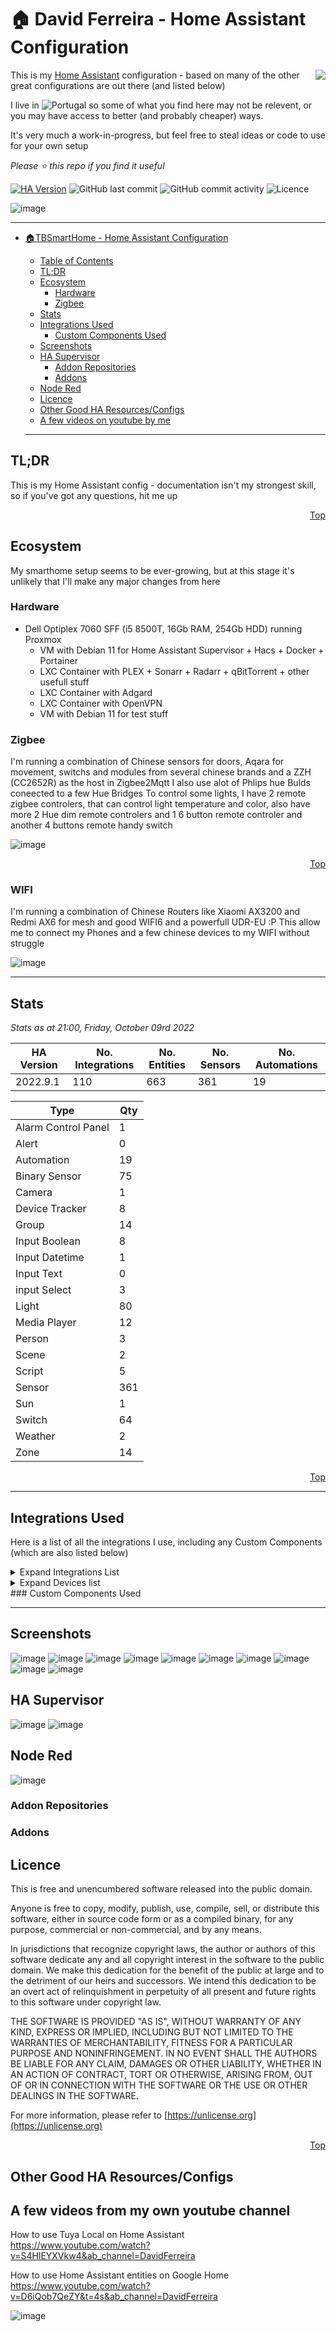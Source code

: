 # 🏠 David Ferreira - Home Assistant Configuration

<img align="right" src="https://www.home-assistant.io/images/favicon-192x192-full.png">

This is my [Home Assistant](https://www.home-assistant.io/) configuration - based on many of the other great configurations are out there (and listed below)

I live in ![Portugal](http://flags.ox3.in/mini/pt.png) so some of what you find here may not be relevent, or you may have access to better (and probably cheaper) ways.

It's very much a work-in-progress, but feel free to steal ideas or code to use for your own setup

_Please :star: this repo if you find it useful_

[![HA Version](https://img.shields.io/badge/Home%20Assistant--brightgreen)](https://github.com/home-assistant/home-assistant/releases/)
![GitHub last commit](https://img.shields.io/github/last-commit/bacco007/HomeAssistantConfig?style=flat-square) ![GitHub commit activity](https://img.shields.io/github/commit-activity/w/bacco007/HomeAssistantConfig?style=flat-square)
![Licence](https://img.shields.io/badge/license-Unlicense-blue.svg?style=flat-square)

![image](https://user-images.githubusercontent.com/32928749/189365835-60fbf4ef-b4fd-40a2-87df-c42eca44ccd6.png)

---

- [🏠TBSmartHome - Home Assistant Configuration](#tbsmarthome---home-assistant-configuration)
  - [Table of Contents](#table-of-contents)
  - [TL;DR](#tldr)
  - [Ecosystem](#ecosystem)
    - [Hardware](#hardware)
    - [Zigbee](#zigbee)
  - [Stats](#stats)
  - [Integrations Used](#integrations-used)
    - [Custom Components Used](#custom-components-used)
  - [Screenshots](#screenshots)
  - [HA Supervisor](#ha-supervisor)
    - [Addon Repositories](#addon-repositories)
    - [Addons](#addons)
  - [Node Red](#Node-Red)
  - [Licence](#licence)
  - [Other Good HA Resources/Configs](#other-good-ha-resourcesconfigs)
  - [A few videos on youtube by me](#A-few-videos-from-my-own-youtube-channel)
  
  
  ---


## TL;DR

This is my Home Assistant config - documentation isn't my strongest skill, so if you've got any questions, hit me up

<p align="right"><a href="#top" title="Back to top">Top</a></p>

## Ecosystem

My smarthome setup seems to be ever-growing, but at this stage it's unlikely that I'll make any major changes from here

### Hardware

- Dell Optiplex 7060 SFF (i5 8500T, 16Gb RAM, 254Gb HDD) running Proxmox
  - VM with Debian 11 for Home Assistant Supervisor + Hacs + Docker + Portainer
  - LXC Container with PLEX + Sonarr + Radarr + qBitTorrent + other usefull stuff
  - LXC Container with Adgard
  - LXC Container with OpenVPN
  - VM with Debian 11 for test stuff

### Zigbee

I'm running a combination of Chinese sensors for doors, Aqara for movement, switchs and modules from several chinese brands and a ZZH (CC2652R) as the host in Zigbee2Mqtt
I also use alot of Phlips hue Bulds coneected to a few Hue Bridges
To control some lights, I have 2 remote zigbee controlers, that can control light temperature and color, also have more 2 Hue dim remote controlers and 1 6 button remote controler and another 4 buttons remote handy switch

![image](https://user-images.githubusercontent.com/32928749/190192243-aa161a4f-6548-47c5-8079-d9babc10a786.png)

<p align="right"><a href="#top" title="Back to top">Top</a></p>

### WIFI

I'm running a combination of Chinese Routers like Xiaomi AX3200 and Redmi AX6 for mesh and good WIFI6 and a powerfull UDR-EU :P
This allow me to connect my Phones and a few chinese devices to my WIFI without struggle

![image](https://user-images.githubusercontent.com/32928749/189404809-30470b6a-c91e-44eb-a1e8-c28ac1541ad4.png)

---

## Stats

_Stats as at 21:00, Friday, October 09rd 2022_

| HA Version                               | No. Integrations                                        | No. Entities | No. Sensors | No. Automations |
| ---------------------------------------- | ------------------------------------------------------- | ------------ | ----------- | --------------- |
| 2022.9.1 | 110     | 663         | 361 | 19 |

Type | Qty
-- | --
Alarm Control Panel | 1
Alert | 0
Automation | 19
Binary Sensor | 75
Camera | 1
Device Tracker | 8
Group | 14
Input Boolean | 8
Input Datetime | 1
Input Text | 0
input Select | 3
Light | 80
Media Player | 12
Person | 3
Scene | 2
Script | 5
Sensor | 361
Sun | 1
Switch | 64
Weather | 2
Zone | 14

<p align="right"><a href="#top" title="Back to top">Top</a></p>

---


## Integrations Used

Here is a list of all the integrations I use, including any Custom Components (which are also listed below)
<details>
<summary>Expand Integrations List</summary>

| Name |
| --- |
| [adaptive_lighting](https://www.home-assistant.io/components/adaptive_lighting) |
| [adguard](https://www.home-assistant.io/components/adguard) |
| [alarm_control_panel](https://www.home-assistant.io/components/alarm_control_panel) |
| [analytics](https://www.home-assistant.io/components/analytics) |
| [androidtv](https://www.home-assistant.io/components/androidtv) |
| [api](https://www.home-assistant.io/components/api) |
| [application_credentials](https://www.home-assistant.io/components/application_credentials) |
| [psa_controller](https://github.com/flobz/psacc-ha/tree/main/psacc-ha) |
| [auth](https://www.home-assistant.io/components/auth) |
| [automation](https://www.home-assistant.io/components/automation) |
| [binary_sensor](https://www.home-assistant.io/components/binary_sensor) |
| [binary_sensor.cloud](https://www.home-assistant.io/components/binary_sensor.cloud) |
| [binary_sensor.esphome](https://www.home-assistant.io/components/binary_sensor.esphome) |
| [binary_sensor.hassio](https://www.home-assistant.io/components/binary_sensor.hassio) |
| [binary_sensor.iss](https://www.home-assistant.io/components/binary_sensor.iss) |
| [binary_sensor.mobile_app](https://www.home-assistant.io/components/binary_sensor.mobile_app) |
| [binary_sensor.mqtt](https://www.home-assistant.io/components/binary_sensor.mqtt) |
| [binary_sensor.openuv](https://www.home-assistant.io/components/binary_sensor.openuv) |
| [binary_sensor.ping](https://www.home-assistant.io/components/binary_sensor.ping) |
| [binary_sensor.proxmoxve](https://www.home-assistant.io/components/binary_sensor.proxmoxve) |
| [binary_sensor.sensibo](https://www.home-assistant.io/components/binary_sensor.sensibo) |
| [binary_sensor.sun2](https://www.home-assistant.io/components/binary_sensor.sun2) |
| [binary_sensor.template](https://www.home-assistant.io/components/binary_sensor.template) |
| [binary_sensor.tod](https://www.home-assistant.io/components/binary_sensor.tod) |
| [binary_sensor.tuya](https://www.home-assistant.io/components/binary_sensor.tuya) |
| [binary_sensor.upnp](https://www.home-assistant.io/components/binary_sensor.upnp) |
| [binary_sensor.upnp_availability](https://www.home-assistant.io/components/binary_sensor.upnp_availability) |
| [binary_sensor.uptime_kuma](https://www.home-assistant.io/components/binary_sensor.uptime_kuma) |
| [binary_sensor.version](https://www.home-assistant.io/components/binary_sensor.version) |
| [binary_sensor.weatherflow](https://www.home-assistant.io/components/binary_sensor.weatherflow) |
| [binary_sensor.workday](https://www.home-assistant.io/components/binary_sensor.workday) |
| [blueprint](https://www.home-assistant.io/components/blueprint) |
| [bureau_of_meteorology](https://www.home-assistant.io/components/bureau_of_meteorology) |
| [button](https://www.home-assistant.io/components/button) |
| [button.esphome](https://www.home-assistant.io/components/button.esphome) |
| [button.mqtt](https://www.home-assistant.io/components/button.mqtt) |
| [button.plex](https://www.home-assistant.io/components/button.plex) |
| [button.tuya](https://www.home-assistant.io/components/button.tuya) |
| [calendar](https://www.home-assistant.io/components/calendar) |
| [calendar.garbage_collection](https://www.home-assistant.io/components/calendar.garbage_collection) |
| [calendar.holidays](https://www.home-assistant.io/components/calendar.holidays) |
| [calendar.ical](https://www.home-assistant.io/components/calendar.ical) |
| [camera](https://www.home-assistant.io/components/camera) |
| [camera.mqtt](https://www.home-assistant.io/components/camera.mqtt) |
| [camera.tuya](https://www.home-assistant.io/components/camera.tuya) |
| [cast](https://www.home-assistant.io/components/cast) |
| [cert_expiry](https://www.home-assistant.io/components/cert_expiry) |
| [climate](https://www.home-assistant.io/components/climate) |
| [climate.mqtt](https://www.home-assistant.io/components/climate.mqtt) |
| [climate.sensibo](https://www.home-assistant.io/components/climate.sensibo) |
| [climate.tuya](https://www.home-assistant.io/components/climate.tuya) |
| [cloud](https://www.home-assistant.io/components/cloud) |
| [co2signal](https://www.home-assistant.io/components/co2signal) |
| [config](https://www.home-assistant.io/components/config) |
| [counter](https://www.home-assistant.io/components/counter) |
| [cover](https://www.home-assistant.io/components/cover) |
| [cover.mqtt](https://www.home-assistant.io/components/cover.mqtt) |
| [cover.tuya](https://www.home-assistant.io/components/cover.tuya) |
| [cover.zha](https://www.home-assistant.io/components/cover.zha) |
| [cupertino](https://www.home-assistant.io/components/cupertino) |
| [default_config](https://www.home-assistant.io/components/default_config) |
| [device_automation](https://www.home-assistant.io/components/device_automation) |
| [device_tracker.mqtt](https://www.home-assistant.io/components/device_tracker.mqtt) |
| [dhcp](https://www.home-assistant.io/components/dhcp) |
| [diagnostics](https://www.home-assistant.io/components/diagnostics) |
| [dwains_dashboard](https://www.home-assistant.io/components/dwains_dashboard) |
| [dyson_local](https://www.home-assistant.io/components/dyson_local) |
| [energy](https://www.home-assistant.io/components/energy) |
| [esphome](https://www.home-assistant.io/components/esphome) |
| [favicon](https://www.home-assistant.io/components/favicon) |
| [ffmpeg](https://www.home-assistant.io/components/ffmpeg) |
| [fontawesome](https://www.home-assistant.io/components/fontawesome) |
| [forecast_solar](https://www.home-assistant.io/components/forecast_solar) |
| [frontend](https://www.home-assistant.io/components/frontend) |
| [garbage_collection](https://www.home-assistant.io/components/garbage_collection) |
| [gdacs](https://www.home-assistant.io/components/gdacs) |
| [geo_location](https://www.home-assistant.io/components/geo_location) |
| [geo_location.blitzortung](https://www.home-assistant.io/components/geo_location.blitzortung) |
| [geo_location.gdacs](https://www.home-assistant.io/components/geo_location.gdacs) |
| [geo_location.nsw_rural_fire_service_feed](https://www.home-assistant.io/components/geo_location.nsw_rural_fire_service_feed) |
| [github](https://www.home-assistant.io/components/github) |
| [glances](https://www.home-assistant.io/components/glances) |
| [group](https://www.home-assistant.io/components/group) |
| [hacs](https://www.home-assistant.io/components/hacs) |
| [harmony](https://www.home-assistant.io/components/harmony) |
| [hassio](https://www.home-assistant.io/components/hassio) |
| [http](https://www.home-assistant.io/components/http) |
| [iaquk](https://www.home-assistant.io/components/iaquk) |
| [ical](https://www.home-assistant.io/components/ical) |
| [ifttt](https://www.home-assistant.io/components/ifttt) |
| [image](https://www.home-assistant.io/components/image) |
| [influxdb](https://www.home-assistant.io/components/influxdb) |
| [input_boolean](https://www.home-assistant.io/components/input_boolean) |
| [input_button](https://www.home-assistant.io/components/input_button) |
| [input_datetime](https://www.home-assistant.io/components/input_datetime) |
| [input_number](https://www.home-assistant.io/components/input_number) |
| [input_select](https://www.home-assistant.io/components/input_select) |
| [input_text](https://www.home-assistant.io/components/input_text) |
| [launch_library](https://www.home-assistant.io/components/launch_library) |
| [light](https://www.home-assistant.io/components/light) |
| [light.group](https://www.home-assistant.io/components/light.group) |
| [light.mqtt](https://www.home-assistant.io/components/light.mqtt) |
| [light.tuya](https://www.home-assistant.io/components/light.tuya) |
| [lock](https://www.home-assistant.io/components/lock) |
| [lock.mqtt](https://www.home-assistant.io/components/lock.mqtt) |
| [logbook](https://www.home-assistant.io/components/logbook) |
| [logger](https://www.home-assistant.io/components/logger) |
| [lovelace](https://www.home-assistant.io/components/lovelace) |
| [map](https://www.home-assistant.io/components/map) |
| [media_player](https://www.home-assistant.io/components/media_player) |
| [media_player.androidtv](https://www.home-assistant.io/components/media_player.androidtv) |
| [media_player.cast](https://www.home-assistant.io/components/media_player.cast) |
| [media_player.dlna_dmr](https://www.home-assistant.io/components/media_player.dlna_dmr) |
| [media_player.plex](https://www.home-assistant.io/components/media_player.plex) |
| [media_player.spotify](https://www.home-assistant.io/components/media_player.spotify) |
| [media_source](https://www.home-assistant.io/components/media_source) |
| [mobile_app](https://www.home-assistant.io/components/mobile_app) |
| [monitor_docker](https://www.home-assistant.io/components/monitor_docker) |
| [moon](https://www.home-assistant.io/components/moon) |
| [mqtt](https://www.home-assistant.io/components/mqtt) |
| [my](https://www.home-assistant.io/components/my) |
| [myjdownloader](https://www.home-assistant.io/components/myjdownloader) |
| [network](https://www.home-assistant.io/components/network) |
| [nfl](https://www.home-assistant.io/components/nfl) |
| [nhl](https://www.home-assistant.io/components/nhl) |
| [nodered](https://www.home-assistant.io/components/nodered) |
| [notify](https://www.home-assistant.io/components/notify) |
| [notify.group](https://www.home-assistant.io/components/notify.group) |
| [notify.ios](https://www.home-assistant.io/components/notify.ios) |
| [notify.mobile_app](https://www.home-assistant.io/components/notify.mobile_app) |
| [notify.slack](https://www.home-assistant.io/components/notify.slack) |
| [number](https://www.home-assistant.io/components/number) |
| [number.mqtt](https://www.home-assistant.io/components/number.mqtt) |
| [number.sensibo](https://www.home-assistant.io/components/number.sensibo) |
| [number.sonos](https://www.home-assistant.io/components/number.sonos) |
| [number.tuya](https://www.home-assistant.io/components/number.tuya) |
| [number.zha](https://www.home-assistant.io/components/number.zha) |
| [onboarding](https://www.home-assistant.io/components/onboarding) |
| [opennem](https://www.home-assistant.io/components/opennem) |
| [openuv](https://www.home-assistant.io/components/openuv) |
| [panel_iframe](https://www.home-assistant.io/components/panel_iframe) |
| [persistent_notification](https://www.home-assistant.io/components/persistent_notification) |
| [person](https://www.home-assistant.io/components/person) |
| [ping](https://www.home-assistant.io/components/ping) |
| [plex](https://www.home-assistant.io/components/plex) |
| [proxmoxve](https://www.home-assistant.io/components/proxmoxve) |
| [pyscript](https://www.home-assistant.io/components/pyscript) |
| [python_script](https://www.home-assistant.io/components/python_script) |
| [radarr](https://www.home-assistant.io/components/radarr) |
| [radio_browser](https://www.home-assistant.io/components/radio_browser) |
| [readme](https://www.home-assistant.io/components/readme) |
| [recorder](https://www.home-assistant.io/components/recorder) |
| [remote](https://www.home-assistant.io/components/remote) |
| [remote.apple_tv](https://www.home-assistant.io/components/remote.apple_tv) |
| [remote.broadlink](https://www.home-assistant.io/components/remote.broadlink) |
| [remote.harmony](https://www.home-assistant.io/components/remote.harmony) |
| [remote.xbox](https://www.home-assistant.io/components/remote.xbox) |
| [rest](https://www.home-assistant.io/components/rest) |
| [rocketlaunchlive](https://www.home-assistant.io/components/rocketlaunchlive) |
| [sabnzbd](https://www.home-assistant.io/components/sabnzbd) |
| [samsungtv](https://www.home-assistant.io/components/samsungtv) |
| [samsungtv_smart](https://www.home-assistant.io/components/samsungtv_smart) |
| [satellitetracker](https://www.home-assistant.io/components/satellitetracker) |
| [scene](https://www.home-assistant.io/components/scene) |
| [scene.homeassistant](https://www.home-assistant.io/components/scene.homeassistant) |
| [scene.mqtt](https://www.home-assistant.io/components/scene.mqtt) |
| [scene.tuya](https://www.home-assistant.io/components/scene.tuya) |
| [script](https://www.home-assistant.io/components/script) |
| [search](https://www.home-assistant.io/components/search) |
| [season](https://www.home-assistant.io/components/season) |
| [select](https://www.home-assistant.io/components/select) |
| [select.dyson_local](https://www.home-assistant.io/components/select.dyson_local) |
| [select.eufy_security](https://www.home-assistant.io/components/select.eufy_security) |
| [select.harmony](https://www.home-assistant.io/components/select.harmony) |
| [select.mqtt](https://www.home-assistant.io/components/select.mqtt) |
| [select.sensibo](https://www.home-assistant.io/components/select.sensibo) |
| [select.tuya](https://www.home-assistant.io/components/select.tuya) |
| [select.zha](https://www.home-assistant.io/components/select.zha) |
| [sensibo](https://www.home-assistant.io/components/sensibo) |
| [sensor](https://www.home-assistant.io/components/sensor) |
| [sensor.adguard](https://www.home-assistant.io/components/sensor.adguard) |
| [sensor.anniversaries](https://www.home-assistant.io/components/sensor.anniversaries) |
| [sensor.aus_fuel](https://www.home-assistant.io/components/sensor.aus_fuel) |
| [sensor.authenticated](https://www.home-assistant.io/components/sensor.authenticated) |
| [sensor.average](https://www.home-assistant.io/components/sensor.average) |
| [sensor.blitzortung](https://www.home-assistant.io/components/sensor.blitzortung) |
| [sensor.broadlink](https://www.home-assistant.io/components/sensor.broadlink) |
| [sensor.bureau_of_meteorology](https://www.home-assistant.io/components/sensor.bureau_of_meteorology) |
| [sensor.cert_expiry](https://www.home-assistant.io/components/sensor.cert_expiry) |
| [sensor.co2signal](https://www.home-assistant.io/components/sensor.co2signal) |
| [sensor.command_line](https://www.home-assistant.io/components/sensor.command_line) |
| [sensor.doomsday_clock](https://www.home-assistant.io/components/sensor.doomsday_clock) |
| [sensor.dwains_dashboard](https://www.home-assistant.io/components/sensor.dwains_dashboard) |
| [sensor.dyson_local](https://www.home-assistant.io/components/sensor.dyson_local) |
| [sensor.energy](https://www.home-assistant.io/components/sensor.energy) |
| [sensor.esphome](https://www.home-assistant.io/components/sensor.esphome) |
| [sensor.eufy_security](https://www.home-assistant.io/components/sensor.eufy_security) |
| [sensor.feedparser](https://www.home-assistant.io/components/sensor.feedparser) |
| [sensor.forecast_solar](https://www.home-assistant.io/components/sensor.forecast_solar) |
| [sensor.formulaone_api](https://www.home-assistant.io/components/sensor.formulaone_api) |
| [sensor.garbage_collection](https://www.home-assistant.io/components/sensor.garbage_collection) |
| [sensor.gdacs](https://www.home-assistant.io/components/sensor.gdacs) |
| [sensor.github](https://www.home-assistant.io/components/sensor.github) |
| [sensor.glances](https://www.home-assistant.io/components/sensor.glances) |
| [sensor.google_fit](https://www.home-assistant.io/components/sensor.google_fit) |
| [sensor.hacs](https://www.home-assistant.io/components/sensor.hacs) |
| [sensor.hassio](https://www.home-assistant.io/components/sensor.hassio) |
| [sensor.hdhomerun](https://www.home-assistant.io/components/sensor.hdhomerun) |
| [sensor.here_travel_time](https://www.home-assistant.io/components/sensor.here_travel_time) |
| [sensor.iaquk](https://www.home-assistant.io/components/sensor.iaquk) |
| [sensor.ical](https://www.home-assistant.io/components/sensor.ical) |
| [sensor.integration](https://www.home-assistant.io/components/sensor.integration) |
| [sensor.ios](https://www.home-assistant.io/components/sensor.ios) |
| [sensor.jellyfin](https://www.home-assistant.io/components/sensor.jellyfin) |
| [sensor.launch_library](https://www.home-assistant.io/components/sensor.launch_library) |
| [sensor.mobile_app](https://www.home-assistant.io/components/sensor.mobile_app) |
| [sensor.monitor_docker](https://www.home-assistant.io/components/sensor.monitor_docker) |
| [sensor.moon](https://www.home-assistant.io/components/sensor.moon) |
| [sensor.mqtt](https://www.home-assistant.io/components/sensor.mqtt) |
| [sensor.myjdownloader](https://www.home-assistant.io/components/sensor.myjdownloader) |
| [sensor.nfl](https://www.home-assistant.io/components/sensor.nfl) |
| [sensor.nhl](https://www.home-assistant.io/components/sensor.nhl) |
| [sensor.nodered](https://www.home-assistant.io/components/sensor.nodered) |
| [sensor.nsw_air_quality](https://www.home-assistant.io/components/sensor.nsw_air_quality) |
| [sensor.nsw_fuel_station](https://www.home-assistant.io/components/sensor.nsw_fuel_station) |
| [sensor.nsw_rural_fire_service_fire_danger](https://www.home-assistant.io/components/sensor.nsw_rural_fire_service_fire_danger) |
| [sensor.opennem](https://www.home-assistant.io/components/sensor.opennem) |
| [sensor.openuv](https://www.home-assistant.io/components/sensor.openuv) |
| [sensor.plex](https://www.home-assistant.io/components/sensor.plex) |
| [sensor.plex_recently_added](https://www.home-assistant.io/components/sensor.plex_recently_added) |
| [sensor.radarr](https://www.home-assistant.io/components/sensor.radarr) |
| [sensor.radarr_upcoming_media](https://www.home-assistant.io/components/sensor.radarr_upcoming_media) |
| [sensor.rest](https://www.home-assistant.io/components/sensor.rest) |
| [sensor.rocketlaunchlive](https://www.home-assistant.io/components/sensor.rocketlaunchlive) |
| [sensor.sabnzbd](https://www.home-assistant.io/components/sensor.sabnzbd) |
| [sensor.satellitetracker](https://www.home-assistant.io/components/sensor.satellitetracker) |
| [sensor.scrape](https://www.home-assistant.io/components/sensor.scrape) |
| [sensor.season](https://www.home-assistant.io/components/sensor.season) |
| [sensor.sensibo](https://www.home-assistant.io/components/sensor.sensibo) |
| [sensor.smartthinq_sensors](https://www.home-assistant.io/components/sensor.smartthinq_sensors) |
| [sensor.snmp](https://www.home-assistant.io/components/sensor.snmp) |
| [sensor.solcast_solar](https://www.home-assistant.io/components/sensor.solcast_solar) |
| [sensor.sonarr](https://www.home-assistant.io/components/sensor.sonarr) |
| [sensor.sonarr_upcoming_media](https://www.home-assistant.io/components/sensor.sonarr_upcoming_media) |
| [sensor.sonos](https://www.home-assistant.io/components/sensor.sonos) |
| [sensor.spacex](https://www.home-assistant.io/components/sensor.spacex) |
| [sensor.speedtestdotnet](https://www.home-assistant.io/components/sensor.speedtestdotnet) |
| [sensor.sql](https://www.home-assistant.io/components/sensor.sql) |
| [sensor.statistics](https://www.home-assistant.io/components/sensor.statistics) |
| [sensor.sun2](https://www.home-assistant.io/components/sensor.sun2) |
| [sensor.systemmonitor](https://www.home-assistant.io/components/sensor.systemmonitor) |
| [sensor.tautulli](https://www.home-assistant.io/components/sensor.tautulli) |
| [sensor.template](https://www.home-assistant.io/components/sensor.template) |
| [sensor.thermal_comfort](https://www.home-assistant.io/components/sensor.thermal_comfort) |
| [sensor.time_date](https://www.home-assistant.io/components/sensor.time_date) |
| [sensor.tomorrowio](https://www.home-assistant.io/components/sensor.tomorrowio) |
| [sensor.trakt_tv](https://www.home-assistant.io/components/sensor.trakt_tv) |
| [sensor.transmission](https://www.home-assistant.io/components/sensor.transmission) |
| [sensor.transport_nsw](https://www.home-assistant.io/components/sensor.transport_nsw) |
| [sensor.tuya](https://www.home-assistant.io/components/sensor.tuya) |
| [sensor.unifigateway](https://www.home-assistant.io/components/sensor.unifigateway) |
| [sensor.untappd](https://www.home-assistant.io/components/sensor.untappd) |
| [sensor.upnp](https://www.home-assistant.io/components/sensor.upnp) |
| [sensor.uptime](https://www.home-assistant.io/components/sensor.uptime) |
| [sensor.version](https://www.home-assistant.io/components/sensor.version) |
| [sensor.waqi](https://www.home-assistant.io/components/sensor.waqi) |
| [sensor.watchman](https://www.home-assistant.io/components/sensor.watchman) |
| [sensor.waternsw](https://www.home-assistant.io/components/sensor.waternsw) |
| [sensor.waze_travel_time](https://www.home-assistant.io/components/sensor.waze_travel_time) |
| [sensor.weatherflow](https://www.home-assistant.io/components/sensor.weatherflow) |
| [sensor.worldclock](https://www.home-assistant.io/components/sensor.worldclock) |
| [shell_command](https://www.home-assistant.io/components/shell_command) |
| [simpleicons](https://www.home-assistant.io/components/simpleicons) |
| [siren](https://www.home-assistant.io/components/siren) |
| [siren.mqtt](https://www.home-assistant.io/components/siren.mqtt) |
| [siren.tuya](https://www.home-assistant.io/components/siren.tuya) |
| [slack](https://www.home-assistant.io/components/slack) |
| [smartthinq_sensors](https://www.home-assistant.io/components/smartthinq_sensors) |
| [solcast_solar](https://www.home-assistant.io/components/solcast_solar) |
| [sonarr](https://www.home-assistant.io/components/sonarr) |
| [sonos](https://www.home-assistant.io/components/sonos) |
| [spacex](https://www.home-assistant.io/components/spacex) |
| [speedtestdotnet](https://www.home-assistant.io/components/speedtestdotnet) |
| [spotify](https://www.home-assistant.io/components/spotify) |
| [sql](https://www.home-assistant.io/components/sql) |
| [ssdp](https://www.home-assistant.io/components/ssdp) |
| [stream](https://www.home-assistant.io/components/stream) |
| [stt](https://www.home-assistant.io/components/stt) |
| [sun](https://www.home-assistant.io/components/sun) |
| [switch](https://www.home-assistant.io/components/switch) |
| [switch.adaptive_lighting](https://www.home-assistant.io/components/switch.adaptive_lighting) |
| [switch.adguard](https://www.home-assistant.io/components/switch.adguard) |
| [switch.esphome](https://www.home-assistant.io/components/switch.esphome) |
| [switch.monitor_docker](https://www.home-assistant.io/components/switch.monitor_docker) |
| [switch.mqtt](https://www.home-assistant.io/components/switch.mqtt) |
| [switch.myjdownloader](https://www.home-assistant.io/components/switch.myjdownloader) |
| [switch.nodered](https://www.home-assistant.io/components/switch.nodered) |
| [switch.template](https://www.home-assistant.io/components/switch.template) |
| [switch.transmission](https://www.home-assistant.io/components/switch.transmission) |
| [switch.tuya](https://www.home-assistant.io/components/switch.tuya) |
| [system_health](https://www.home-assistant.io/components/system_health) |
| [system_log](https://www.home-assistant.io/components/system_log) |
| [tag](https://www.home-assistant.io/components/tag) |
| [tautulli](https://www.home-assistant.io/components/tautulli) |
| [template](https://www.home-assistant.io/components/template) |
| [thermal_comfort](https://www.home-assistant.io/components/thermal_comfort) |
| [timer](https://www.home-assistant.io/components/timer) |
| [tomorrowio](https://www.home-assistant.io/components/tomorrowio) |
| [trace](https://www.home-assistant.io/components/trace) |
| [trakt_tv](https://www.home-assistant.io/components/trakt_tv) |
| [transmission](https://www.home-assistant.io/components/transmission) |
| [tts](https://www.home-assistant.io/components/tts) |
| [tts.cloud](https://www.home-assistant.io/components/tts.cloud) |
| [tts.google_translate](https://www.home-assistant.io/components/tts.google_translate) |
| [tuya](https://www.home-assistant.io/components/tuya) |
| [unifi](https://www.home-assistant.io/components/unifi) |
| [update](https://www.home-assistant.io/components/update) |
| [update.hacs](https://www.home-assistant.io/components/update.hacs) |
| [update.hassio](https://www.home-assistant.io/components/update.hassio) |
| [update.hdhomerun](https://www.home-assistant.io/components/update.hdhomerun) |
| [update.myjdownloader](https://www.home-assistant.io/components/update.myjdownloader) |
| [update.sensibo](https://www.home-assistant.io/components/update.sensibo) |
| [update.synology_dsm](https://www.home-assistant.io/components/update.synology_dsm) |
| [update.unifi](https://www.home-assistant.io/components/update.unifi) |
| [upnp](https://www.home-assistant.io/components/upnp) |
| [upnp_availability](https://www.home-assistant.io/components/upnp_availability) |
| [uptime](https://www.home-assistant.io/components/uptime) |
| [uptime_kuma](https://www.home-assistant.io/components/uptime_kuma) |
| [usb](https://www.home-assistant.io/components/usb) |
| [vacuum](https://www.home-assistant.io/components/vacuum) |
| [vacuum.mqtt](https://www.home-assistant.io/components/vacuum.mqtt) |
| [vacuum.tuya](https://www.home-assistant.io/components/vacuum.tuya) |
| [version](https://www.home-assistant.io/components/version) |
| [watchman](https://www.home-assistant.io/components/watchman) |
| [waze_travel_time](https://www.home-assistant.io/components/waze_travel_time) |
| [weather](https://www.home-assistant.io/components/weather) |
| [weather.bureau_of_meteorology](https://www.home-assistant.io/components/weather.bureau_of_meteorology) |
| [weather.darksky](https://www.home-assistant.io/components/weather.darksky) |
| [weather.template](https://www.home-assistant.io/components/weather.template) |
| [weather.tomorrowio](https://www.home-assistant.io/components/weather.tomorrowio) |
| [weather.weatherflow](https://www.home-assistant.io/components/weather.weatherflow) |
| [weatherflow](https://www.home-assistant.io/components/weatherflow) |
| [webhook](https://www.home-assistant.io/components/webhook) |
| [websocket_api](https://www.home-assistant.io/components/websocket_api) |
| [zeroconf](https://www.home-assistant.io/components/zeroconf) |
| [zone](https://www.home-assistant.io/components/zone) |
</details>

<details>
<summary>Expand Devices list</summary>
  
| Name |
| --- |
| [Zigbee Hub CC2652R ZZH](https://electrolama.com/projects/zig-a-zig-ah/) |
| [OptiPlex 7060 Micro](https://www.dell.com/pt/empresas/p/optiplex-7060-micro/pd) |
| [Router Mesh Xiaomi AX3200](https://www.pcdiga.com/router-xiaomi-alot-ax3200-dual-band-wifi-6-gigabit-x-dvb4314gl) |
| [Router Mesh Redmi AX6](https://xiaomi-mi.com/wifi-routers/redmi-ax6-router/) |
| [Router Ubiquiti UDR-EU](https://eu.store.ui.com/products/dream-router) |
| [Philips Hue Bridge](https://www.philips-hue.com/pt-pt/p/hue-hue-bridge/8719514342620) |
| [Philips Hue e27 800lm color - Model LCT010](https://www.philips-hue.com/pt-pt/p/hue-white-and-color-ambiance-pacote-de-1--e27/8719514328204) |
| [Philips Hue e27 1100lm color - Model LCA006](https://www.philips-hue.com/pt-pt/p/hue-white-and-color-ambiance-pacote-de-1--e27/8719514291171#specifications) |
| [Philips Hue e17 470lm color - Model LCT012](https://www.philips-hue.com/pt-pt/p/hue-white-and-color-ambiance-lampada-individual-e14/8719514356610) |
| [Philips Hue Gu10 350lm color - Model LCG002](https://www.philips-hue.com/pt-pt/p/hue-white-and-color-ambiance-pacote-de-1--gu10/8719514339880) |
| [Philips Hue GO V1 - Model LLC020](https://www.philips-hue.com/pt-pt/p/hue-white-and-color-ambiance-luz-portatil-go--modelo-mais-recente-/7602031P7) |
| [Philips Hue GO V2 - Model LCT026](https://www.philips-hue.com/pt-pt/p/hue-white-and-color-ambiance-luz-portatil-go--modelo-mais-recente-/7602031P7) |
| [Philips Hue Playbar - Model LCT024](https://www.philips-hue.com/pt-pt/p/hue-white-and-color-ambiance-embalagem-dupla-de-barra-de-luz-play/7820230P7) |
| [Philips Hue Dimmer Switch](https://www.philips-hue.com/en-us/p/hue-dimmer-switch--latest-model-/046677562779) |
| [LELLKI Zigbee Power Strip](https://s.click.aliexpress.com/e/_DmGSd6r) |  
| [LELLKI Zigbee Plug Wall Socket EU](https://s.click.aliexpress.com/e/_Dlp2U4R) | 
| [LELLKI Zigbee Smart Life Plug 16A EU Zigbee](https://s.click.aliexpress.com/e/_DdiBH2n) |   
| [LELLKI ZigBee Light Switch Smart Wall On Off](https://s.click.aliexpress.com/e/_DBme06F) | 
| [LELLKI Zigbee Switch Controller](https://s.click.aliexpress.com/e/_DkA6EBN) | 
| [LELLKI Zigbee Power Strip Energy Monitoring](https://s.click.aliexpress.com/e/_DdlEJAX) | 
| [LELLKI Zigbee Smart Wall Socket 220v Energy Monitoring](https://s.click.aliexpress.com/e/_DmrUn4T) | 
| [LELLKI Zigbee Tuya 220V Smart Switch 25A Plug Energy Monitoring](https://s.click.aliexpress.com/e/_DeKDxEr) | 
| [LELLKI Zigbee Light Switch Energy Monitoring](https://s.click.aliexpress.com/e/_Deu1uTH) | 
| [LELLKI ZigBee Light Switch EU Glass Smart Touch](https://s.click.aliexpress.com/e/_Ddlvb5z) |
| [LELLKI Zigbee Gateway Tuya Hub Smart Life Wireless Bridge](https://s.click.aliexpress.com/e/_DCIq0hv) |   
| [Zigbee Door And Window Magnetic Sensor ](https://s.click.aliexpress.com/e/_DmJH6ix) |     
| [Zigbee Human Motion Sensor Smart Home PIR Motion](https://s.click.aliexpress.com/e/_DeZ8QZh) | 
| [ZigBee Temperature And Humidity Sensor](https://s.click.aliexpress.com/e/_DBl75hz) | 
| [Moes ZigBee Brightness Thermometer Humidity Sensor](https://s.click.aliexpress.com/e/_DllGUur) | 
| [Moes ZigBee Smart Home Temperature And Humidity Sensor](https://s.click.aliexpress.com/e/_DkTzler) | 
| [Moes WiFi Tuya Smart IR Remote ](https://s.click.aliexpress.com/e/_DCboWiT) | 
| [Moes Zigbee Mini DIY Dimmer Switch Module](https://s.click.aliexpress.com/e/_Dkrbhpl) |   
| [Benexmart Zigbee Tuya LED Dimmable Downlight](https://s.click.aliexpress.com/e/_DdjASgR) | 
| [Benexmart Zigbee 3.0 Smart LED Downlight for Ceiling ](https://s.click.aliexpress.com/e/_DdP3shp) | 
| [Benexmart Zigbee Power Socket  16A ](https://s.click.aliexpress.com/e/_DBvcvFZ) | 
| [Zemismart WiFi Switch Module Mini Switch](https://s.click.aliexpress.com/e/_DCusjFh) |  
| [Zemismart Zigbee 3.0 Wireless Switch 4 Gang Smart Scene Switches](https://s.click.aliexpress.com/e/_DBj46ij) | 
| [Zemismart Zigbee Temperature and Humidity Sensor](https://s.click.aliexpress.com/e/_Dkh8yZv) | 
| [Zemismart Zigbee PIR Infrared PIR Motion Detection Smart Sensor](https://s.click.aliexpress.com/e/_DeWxs8r) | 
| [Zemismart 6 channels Tuya Zigbee Wireless Switch](https://s.click.aliexpress.com/e/_DesRa79) |  
| [AUESS 16/10A Tuya MINI WiFi Switch 2-way](https://s.click.aliexpress.com/e/_DdSKtOf) |  
| [SONOFF NSPanel Smart Touch Scene Wall Switch EU](https://s.click.aliexpress.com/e/_DDOkMnH) |  
| [SONOFF MINI R2 DIY Smart Wifi Switch 2 Way]() |  
| [SONOFF Mini R3 16A Wifi Bluetooth Smart Switch](https://s.click.aliexpress.com/e/_Ddh3P1H) |  
| [SONOFF Basic R2 Wifi DIY Smart Switch ](https://s.click.aliexpress.com/e/_DFtgFYx) |  
| [Sonoff 4CH R3 PROR3 Smart DIY Switch 4 Channel Din Rail ](https://s.click.aliexpress.com/e/_DDcNQJV) |  
| [SONOFF ZBBridge Smart Zigbee Bridge Zigbee 3.0 ](https://s.click.aliexpress.com/e/_DDwW9Lt) |  
| [SONOFF ZBMINI-L Zigbee Smart Switch No Neutral](https://www.aliexpress.com/item/1005001392385579.html) |  
| [SONOFF WiFi Smart LED Bulb B05-BL B02-BL E26/E27](https://s.click.aliexpress.com/e/_Dd1RYXN) |  
| [SONOFF L2 LED Light Strip L1-lite 5M 5050 RGB](https://s.click.aliexpress.com/e/_DDBhFRp) |  
| [SONOFF TH-16 Smart Wifi Switch 16A/3000W Monitoring Temperature Sensor RF433](https://s.click.aliexpress.com/e/_Des1nZV) |
| [SP511E 24V 38key RGB Controller ](https://s.click.aliexpress.com/e/_DcfyTkT) |  
| [Sp501E Wifi Led Controller](https://s.click.aliexpress.com/e/_Dn2uU9h) |  
| [Led Strip WS2811 12v 60leds/M](https://s.click.aliexpress.com/e/_DeoNw4f) |  
| [Neon Led Strip WS2811 12v 60leds/M](https://s.click.aliexpress.com/e/_DdqMD8x) |  
| [Smart ZigBee Energy Meter Single Phase 80A Din Rail Power Monitor](https://s.click.aliexpress.com/e/_DDHlbgj) |  
| [Tuya Smart Zigbee 220V Switch 4 Channel With Ding Rail Housing](https://s.click.aliexpress.com/e/_DkyxuIF) |  
| [Bingoelec Energy Monitor Smart Socket Wifi Outlet](https://s.click.aliexpress.com/e/_Dm7pZ9H) |
| [Yagusmart Zigbee 3.0 Smart Inline Dimmer Switch](https://s.click.aliexpress.com/e/_DlCyuKx) |
| [Yagusmart Tuya WiFi Switch Smart Push Button 1 2 3 Gang Neutral Wire](https://s.click.aliexpress.com/e/_DljJeht) |
| [Yagusmart Zigbee Smart Switch Tuya Wireless Push Button](https://s.click.aliexpress.com/e/_DkMNIw7) |
| [Yagusmart Tuya ZigBee Smart Light Switch with Touch Panel No Neutra](https://s.click.aliexpress.com/e/_DlFpTsb) |
| [Tuya ZigBee Smart Battery Switch Wire Free 1/2/3 Gangs Touch Switch Sticke](https://www.aliexpress.com/item/4001217084809.html) |
| [eWeLink Single Live Wire WIFI Module DIY mini wifi switch Timer Light Switch Remote Control Module](https://www.aliexpress.com/item/4000727182744.html) |  
| [OWYEAN Smart ZigBee 3.0 16A Mini DIY Switch Relay Breaker ](https://s.click.aliexpress.com/e/_DmPGTBt) |  
| [Paul Neuhaus Q-Mia RGBW LED spotlight/wall light with dimmer and CCT -  9185-13](https://www.reuter.com/paul-neuhaus-q-remote-for-q-light-fittings-w-38-h-151-d-15-cm-black-a737280.php) | 
| [Paul Neuhaus Q-Erik RGBW LED ceiling ligh](https://www.paul-neuhaus.de/fileadmin/user_upload/paul-neuhaus/Landingpage/Q-Booklet_englisch_WEB_2017.pdf) | 
| [Nvidea Shield 2017](https://www.cnet.com/reviews/nvidia-shield-tv-2017-review/) |  
| [Google Nest Hub](https://store.google.com/us/product/nest_hub_2nd_gen?pli=1&hl=en-US) | 
| [Google Mini V2](https://www.tek4life.pt/pt/coluna-inteligente-google-nest-mini-2-geracao-preto) | 
| [Lenovo Smartclock Essencials](https://www.lenovo.com/us/en/p/smart-devices/smart-home/smart-home-series/smart-clock-essential) | 
| [Lenovo SmartDisplay 7"](https://www.lenovo.com/gb/en/smart-display/) | 
| []() | 
  
</details>
### Custom Components Used

 ---
## Screenshots

![image](https://user-images.githubusercontent.com/32928749/190176025-33331cd5-1b6b-4e8f-800b-2de993cb31c9.png)
![image](https://user-images.githubusercontent.com/32928749/190176084-3c542740-62a9-4f44-bd0a-1d8846c82f12.png)
![image](https://user-images.githubusercontent.com/32928749/190176256-9325a65b-4fcf-4cd5-8845-b5ba7c7b3aa3.png)
![image](https://user-images.githubusercontent.com/32928749/190176351-9fe4f674-8cf2-4f29-b4d6-a557ac6f82c0.png)
![image](https://user-images.githubusercontent.com/32928749/190176446-6a8d5c07-9579-468a-9f8b-c59a974db328.png)
![image](https://user-images.githubusercontent.com/32928749/190176529-181b711e-9353-41cb-9e06-8c84a2418114.png)
![image](https://user-images.githubusercontent.com/32928749/190176600-bcd610db-4bba-4016-aa01-482afaeef434.png)
![image](https://user-images.githubusercontent.com/32928749/190176647-43184abc-62fb-4aef-ade5-6696b9c436cf.png)
![image](https://user-images.githubusercontent.com/32928749/190176696-4e00d455-15a8-4f5a-af29-9c49bc42b074.png)
![image](https://user-images.githubusercontent.com/32928749/190176798-24f17647-9791-4035-b684-fef04ba216ba.png)


## HA Supervisor
![image](https://user-images.githubusercontent.com/32928749/190178005-fa3aef9d-d2bd-4644-86ad-69723310108e.png)
![image](https://user-images.githubusercontent.com/32928749/190178181-edd8b0be-a234-4428-a82a-f98fc911359c.png)

## Node Red
![image](https://user-images.githubusercontent.com/32928749/190181282-9fa5a18a-05b4-4900-abe5-fe1aeb6c20be.png)


### Addon Repositories

### Addons

## Licence

This is free and unencumbered software released into the public domain.

Anyone is free to copy, modify, publish, use, compile, sell, or distribute this software, either in source code form or as a compiled binary, for any purpose, commercial or non-commercial, and by any means.

In jurisdictions that recognize copyright laws, the author or authors of this software dedicate any and all copyright interest in the software to the public domain. We make this dedication for the benefit of the public at large and to the detriment of our heirs and successors. We intend this dedication to be an overt act of relinquishment in perpetuity of all present and future rights to this software under copyright law.

THE SOFTWARE IS PROVIDED "AS IS", WITHOUT WARRANTY OF ANY KIND, EXPRESS OR IMPLIED, INCLUDING BUT NOT LIMITED TO THE WARRANTIES OF MERCHANTABILITY, FITNESS FOR A PARTICULAR PURPOSE AND NONINFRINGEMENT. IN NO EVENT SHALL THE AUTHORS BE LIABLE FOR ANY CLAIM, DAMAGES OR OTHER LIABILITY, WHETHER IN AN ACTION OF CONTRACT, TORT OR OTHERWISE, ARISING FROM, OUT OF OR IN CONNECTION WITH THE SOFTWARE OR THE USE OR OTHER DEALINGS IN THE SOFTWARE.

For more information, please refer to [https://unlicense.org](https://unlicense.org)

<p align="right"><a href="#top" title="Back to top">Top</a></p>

## Other Good HA Resources/Configs

## A few videos from my own youtube channel

How to use Tuya Local on Home Assistant
https://www.youtube.com/watch?v=S4HlEYXVkw4&ab_channel=DavidFerreira

How to use Home Assistant entities on Google Home
https://www.youtube.com/watch?v=D6iQob7QeZY&t=4s&ab_channel=DavidFerreira

![image](https://user-images.githubusercontent.com/32928749/189365835-60fbf4ef-b4fd-40a2-87df-c42eca44ccd6.png)
